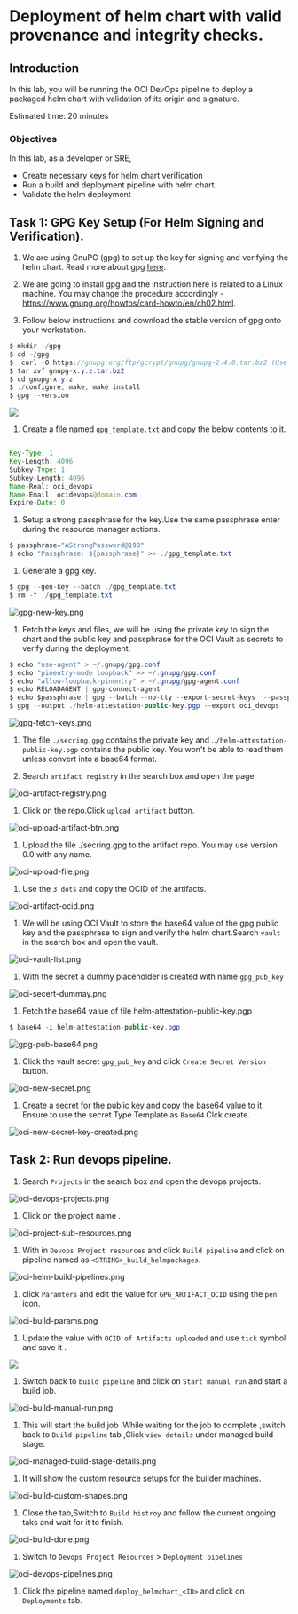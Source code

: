 # Deployment of helm chart with valid provenance and integrity checks.

## Introduction

In this lab, you will be running the OCI DevOps pipeline to deploy a packaged helm chart with validation of its origin and signature.


Estimated time: 20 minutes

### Objectives

In this lab, as a developer or SRE,

* Create necessary keys for helm chart verification
* Run a build and deployment pipeline with helm chart.
* Validate the helm deployment

## Task 1: GPG Key Setup (For Helm Signing and Verification).

1. We are using GnuPG (gpg) to set up the key for signing and verifying the helm chart. Read more about gpg [here](https://gnupg.org/).

1. We are going to install gpg and the instruction here is related to a Linux machine. You may change the procedure accordingly - https://www.gnupg.org/howtos/card-howto/en/ch02.html.


1. Follow below instructions and download the stable version of gpg onto your workstation.

```java
$ mkdir ~/gpg
$ cd ~/gpg
$  curl -O https://gnupg.org/ftp/gcrypt/gnupg/gnupg-2.4.0.tar.bz2 (Use the latest version)
$ tar xvf gnupg-x.y.z.tar.bz2
$ cd gnupg-x.y.z
$ ./configure, make, make install
$ gpg --version
```

![](images/oci-gpg-version.png)

1. Create a file named `gpg_template.txt` and copy the below contents to it.

```java

Key-Type: 1
Key-Length: 4096
Subkey-Type: 1
Subkey-Length: 4096
Name-Real: oci_devops
Name-Email: ocidevops@domain.com
Expire-Date: 0
```

1. Setup a strong passphrase for the key.Use the same passphrase enter during the resource manager actions.

```java
$ passphrase="AStrongPassword@198"
$ echo "Passphrase: ${passphrase}" >> ./gpg_template.txt
```

1. Generate a gpg key.

```java
$ gpg --gen-key --batch ./gpg_template.txt
$ rm -f ./gpg_template.txt
```

![gpg-new-key.png](images/gpg-new-key.png)

1. Fetch the keys and files, we will be using the private key to sign the chart and the public key and passphrase for the OCI Vault as secrets to verify during the deployment.

```java
$ echo "use-agent" > ~/.gnupg/gpg.conf
$ echo "pinentry-mode loopback" >> ~/.gnupg/gpg.conf
$ echo "allow-loopback-pinentry" > ~/.gnupg/gpg-agent.conf
$ echo RELOADAGENT | gpg-connect-agent
$ echo $passphrase | gpg --batch --no-tty --export-secret-keys  --passphrase-fd 0 oci_devops >./secring.gpg 
$ gpg --output ./helm-attestation-public-key.pgp --export oci_devops
```

![gpg-fetch-keys.png](images/gpg-fetch-keys.png)

1. The file `./secring.gpg` contains the private key and ..`/helm-attestation-public-key.pgp` contains the public key. You won't be able to read them unless convert into a base64 format.

1. Search `artifact registry` in the search box and open the page

![oci-artifact-registry.png](images/oci-artifact-registry.png)

1. Click on the repo.Click `upload artifact` button.

![oci-upload-artifact-btn.png](images/oci-upload-artifact-btn.png)

1. Upload the file ./secring.gpg to the artifact repo. You may use version 0.0 with any name.

![oci-upload-file.png](images/oci-upload-file.png)

1. Use the `3 dots` and copy the OCID of the artifacts.

![oci-artifact-ocid.png](images/oci-artifact-ocid.png)

1. We will be using OCI Vault to store the base64 value of the gpg public key and the passphrase to sign and verify the helm chart.Search `vault` in the search box and open the vault.

![oci-vault-list.png](images/oci-vault-list.png)

1. With the secret a dummy placeholder is created with name `gpg_pub_key`

![oci-secert-dummay.png](images/oci-secert-dummay.png)

1. Fetch the base64 value of file helm-attestation-public-key.pgp

```java
$ base64 -i helm-attestation-public-key.pgp 
```

![gpg-pub-base64.png](images/gpg-pub-base64.png)

1. Click the vault secret `gpg_pub_key` and click `Create Secret Version` button.

![oci-new-secret.png](images/oci-new-secret.png)

1. Create a secret for the public key and copy the base64 value to it. Ensure to use the secret Type Template as `Base64`.Clck create.

![oci-new-secret-key-created.png](images/oci-new-secret-key-created.png)

## Task 2: Run devops pipeline.

1. Search `Projects` in the search box and open the devops projects.

![oci-devops-projects.png](images/oci-devops-projects.png)

1. Click on the project name .

![oci-project-sub-resources.png](images/oci-project-sub-resources.png)

1. With in `Devops Project resources` and click `Build pipeline` and click on pipeline named as `<STRING>_build_helmpackages`.

![oci-helm-build-pipelines.png](images/oci-helm-build-pipelines.png)

1. click `Paramters` and edit the value for `GPG_ARTIFACT_OCID` using the `pen` icon.

![oci-build-params.png](images/oci-build-params.png)

1. Update the value with `OCID of Artifacts uploaded` and use `tick` symbol and save it .

![](images/oci-build-params-edit.png)

1. Switch back to `build pipeline` and click on `Start manual run` and start a build job.

![oci-build-manual-run.png](images/oci-build-manual-run.png)

1. This will start the build job .While waiting for the job to complete ,switch back to `Build pipeline` tab ,Click `view details` under managed build stage.

![oci-managed-build-stage-details.png](images/oci-managed-build-stage-details.png)

1. It will show the custom resource setups for the builder machines.

![oci-build-custom-shapes.png](images/oci-build-custom-shapes.png)

1. Close the tab,Switch to `Build histroy` and follow the current ongoing taks and wait for it to finish.

![oci-build-done.png](images/oci-build-done.png)

1. Switch to `Devops Project Resources` > `Deployment pipelines`

![oci-devops-pipelines.png](images/oci-devops-pipelines.png)

1. Click the pipeline named `deploy_helmchart_<ID>` and click on `Deployments` tab.

